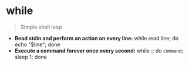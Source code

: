 # while
> Simple shell loop
- **Read stdin and perform an action on every line:**
while read line; do echo "$line"; done
- **Execute a command forever once every second:**
while :; do `command`; sleep 1; done

